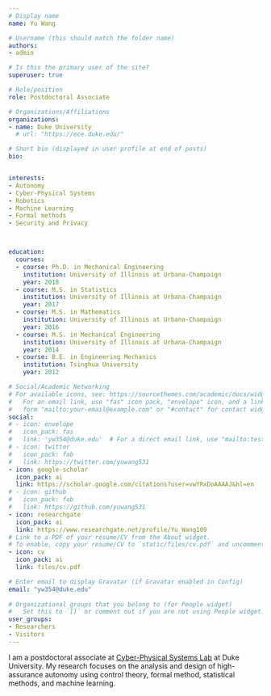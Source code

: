 ```yaml
---
# Display name
name: Yu Wang

# Username (this should match the folder name)
authors:
- admin

# Is this the primary user of the site?
superuser: true

# Role/position
role: Postdoctoral Associate

# Organizations/Affiliations
organizations:
- name: Duke University
  # url: "https://ece.duke.edu/"

# Short bio (displayed in user profile at end of posts)
bio: 


interests:
- Autonomy 
- Cyber-Physical Systems 
- Robotics 
- Machine Learning 
- Formal methods 
- Security and Privacy



education:
  courses:
  - course: Ph.D. in Mechanical Engineering
    institution: University of Illinois at Urbana-Champaign
    year: 2018
  - course: M.S. in Statistics
    institution: University of Illinois at Urbana-Champaign
    year: 2017
  - course: M.S. in Mathematics
    institution: University of Illinois at Urbana-Champaign
    year: 2016
  - course: M.S. in Mechanical Engineering
    institution: University of Illinois at Urbana-Champaign
    year: 2014
  - course: B.E. in Engineering Mechanics
    institution: Tsinghua University
    year: 2012

# Social/Academic Networking
# For available icons, see: https://sourcethemes.com/academic/docs/widgets/#icons
#   For an email link, use "fas" icon pack, "envelope" icon, and a link in the
#   form "mailto:your-email@example.com" or "#contact" for contact widget.
social:
# - icon: envelope
#   icon_pack: fas
#   link: 'yw354@duke.edu'  # For a direct email link, use "mailto:test@example.org".
# - icon: twitter
#   icon_pack: fab
#   link: https://twitter.com/yuwang531
- icon: google-scholar
  icon_pack: ai
  link: https://scholar.google.com/citations?user=vwYRxDoAAAAJ&hl=en
# - icon: github
#   icon_pack: fab
#   link: https://github.com/yuwang531
- icon: researchgate
  icon_pack: ai
  link: https://www.researchgate.net/profile/Yu_Wang109
# Link to a PDF of your resume/CV from the About widget.
# To enable, copy your resume/CV to `static/files/cv.pdf` and uncomment the lines below.  
- icon: cv
  icon_pack: ai
  link: files/cv.pdf

# Enter email to display Gravatar (if Gravatar enabled in Config)
email: "yw354@duke.edu"
  
# Organizational groups that you belong to (for People widget)
#   Set this to `[]` or comment out if you are not using People widget.  
user_groups:
- Researchers
- Visitors
---
```


I am a postdoctoral associate at [Cyber-Physical Systems Lab](https://cpsl.pratt.duke.edu/) at Duke University. My research focuses on the analysis and design of high-assurance autonomy using control theory, formal method, statistical methods, and machine learning. 

<!-- <span style="color:#f76497">
I am on the academic job market this year!
</span> -->
